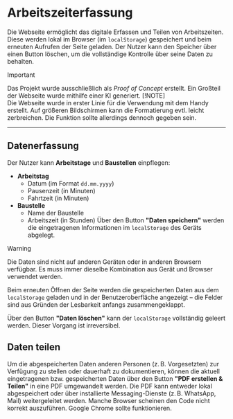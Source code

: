 # Arbeitszeiterfassung
Die Webseite ermöglicht das digitale Erfassen und Teilen von Arbeitszeiten. Diese werden lokal im Browser (im `localStorage`) gespeichert und beim erneuten Aufrufen der Seite geladen. Der Nutzer kann den Speicher über einen Button löschen, um die vollständige Kontrolle über seine Daten zu behalten.
> [!IMPORTANT] 
> Das Projekt wurde ausschließlich als *Proof of Concept* erstellt. Ein Großteil der Webseite wurde mithilfe einer KI generiert.
> [!NOTE]  
> Die Webseite wurde in erster Linie für die Verwendung mit dem Handy erstellt. Auf größeren Bildschirmen kann die Formatierung evtl. leicht zerbreichen. Die Funktion sollte allerdings dennoch gegeben sein.
---
## Datenerfassung
Der Nutzer kann **Arbeitstage** und **Baustellen** einpflegen:

- **Arbeitstag**
  - Datum (im Format `dd.mm.yyyy`)
  - Pausenzeit (in Minuten)
  - Fahrtzeit (in Minuten)
- **Baustelle**
  - Name der Baustelle
  - Arbeitszeit (in Stunden)
Über den Button **"Daten speichern"** werden die eingetragenen Informationen im `localStorage` des Geräts abgelegt.

> [!WARNING]  
> Die Daten sind nicht auf anderen Geräten oder in anderen Browsern verfügbar. Es muss immer dieselbe Kombination aus Gerät und Browser verwendet werden.

Beim erneuten Öffnen der Seite werden die gespeicherten Daten aus dem `localStorage` geladen und in der Benutzeroberfläche angezeigt – die Felder sind aus Gründen der Lesbarkeit anfangs zusammengeklappt.

Über den Button **"Daten löschen"** kann der `localStorage` vollständig geleert werden. Dieser Vorgang ist irreversibel.

## Daten teilen
Um die abgespeicherten Daten anderen Personen (z. B. Vorgesetzten) zur Verfügung zu stellen oder dauerhaft zu dokumentieren, können die aktuell eingetragenen bzw. gespeicherten Daten über den Button **"PDF erstellen & Teilen"** in eine PDF umgewandelt werden. Die PDF kann entweder lokal abgespeichert oder über installierte Messaging-Dienste (z. B. WhatsApp, Mail) weitergeleitet werden.
Manche Browser scheinen den Code nicht korrekt auszuführen. Google Chrome sollte funktionieren.
